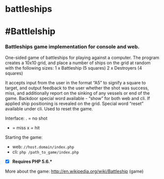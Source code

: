# battleships
#Battlelship
===========

### Battleships game implementation for console and web.

One-sided game of battleships for playing against a computer. The program creates a 10x10 grid, and place a number of ships on the grid at random with the following sizes: 1 x Battleship (5 squares) 2 x Destroyers (4 squares)

It accepts input from the user in the format “A5” to signify a square to target, and output feedback to the user whether the shot was success, miss, and additionally report on the sinking of any vessels or end of the game.
Backdoor special word available - “show” for both web and cli. If applied ship positioning is revealed on the grid.
Special word “reset” available under cli. Used to reset the game.

Interface:
. = no shot
- = miss
x = hit

Starting the game:
- web: `//host.domain/index.php`
- cli: `php /path_to_game/index.php`

- [x] **Requires PHP 5.6.\***

More about the game: http://en.wikipedia.org/wiki/Battleship (game)

